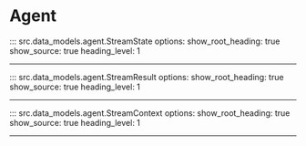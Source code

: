 # Agent

::: src.data_models.agent.StreamState
    options:
        show_root_heading: true
        show_source: true
        heading_level: 1

---

::: src.data_models.agent.StreamResult
    options:
        show_root_heading: true
        show_source: true
        heading_level: 1

---

::: src.data_models.agent.StreamContext
    options:
        show_root_heading: true
        show_source: true
        heading_level: 1

---
